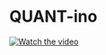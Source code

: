# QUANT-ino
[![Watch the video](https://img.youtube.com/vi/NgQx6_UBVuQ/maxresdefault.jpg)](https://www.youtube.com/watch?v=NgQx6_UBVuQ)
